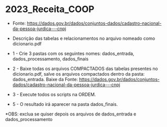 # 2023_Receita_COOP
* Fonte: https://dados.gov.br/dados/conjuntos-dados/cadastro-nacional-da-pessoa-jurdica---cnpj

* Descrição das tabelas e relacionamentos no arquivo nomeado como dicionario.pdf

* 1 - Crie 3 pastas com os seguintes nomes: dados_entrada, dados_processamento, dados_finais
 
  
* 2 - Baixe todas os arquivos COMPACTADOS das tabelas presentes no dicionario.pdf, salve os arquivos compactados dentro da pasta: dados_entrada. 
  Baixe da Fonte:  https://dados.gov.br/dados/conjuntos-dados/cadastro-nacional-da-pessoa-jurdica---cnpj

* 3 - Execute todos os scripts na ORDEM.  

* 5 - O resultado irá aparecer na pasta dados_finais.


*OBS: exclua se quiser depois os arquivos de dados_entrada e dados_processamento

